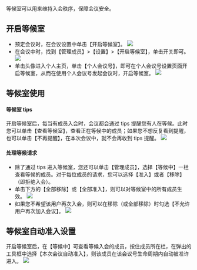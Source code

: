 等候室可以用来维持入会秩序，保障会议安全。
## 开启等候室
- 预定会议时，在会议设置中单击【开启等候室】。
![](https://main.qcloudimg.com/raw/c4948b1d4b7539e77394daa9593fc9b7.jpg)
- 在会议中时，找到【管理成员】>【设置】>【开启等候室】，单击开关即可。
![](https://main.qcloudimg.com/raw/d94cdd73a374beaea86c00a25c42d4c9.jpg)
- 单击头像进入个人主页，单击【个人会议号】，即可在个人会议号设置页面开启等候室，从而在使用个人会议号发起会议时，开启等候室。
![](https://main.qcloudimg.com/raw/b210908bb83a5d4b888989b55c063eeb.jpg)

## 等候室使用

#### 等候室 tips
开启等候室后，每当有成员入会时，会议都会通过 tips 提醒您有人在等候。此时您可以单击【查看等候室】，查看正在等候中的成员；如果您不想反复看到提醒，也可以单击【不再提醒】，在本次会议中，就不会再收到 tips 提醒。
![](https://main.qcloudimg.com/raw/448898701f635eb6bbd53846bb066785.png)

#### 处理等候请求
- 除了通过 tips 进入等候室，您还可以单击【管理成员】，选择【等候中】一栏查看等候的成员。对于每位成员的请求，您可以选择【准入】或者【移除】（即拒绝入会）。
- 单击下方的【全部移除】或【全部准入】，则可以对等候室中的所有成员生效。
![](https://main.qcloudimg.com/raw/3ed96cfcebb7a66a31b291c395548377.png)
- 如果您不希望该用户再次入会，则可以在移除（或全部移除）时勾选【不允许用户再次加入会议】。
![](https://main.qcloudimg.com/raw/e53bd6f97a1af5e3fca760993fa9ccd6.png)

## 等候室自动准入设置
开启等候室后，在【等候中】可查看等候入会的成员，按住成员所在栏，在弹出的工具框中选择【本次会议自动准入】，则该成员在该会议号生命周期内自动被准许进入。
![](https://main.qcloudimg.com/raw/d62ab962e187d0446088b9d372c4b845.jpg)
